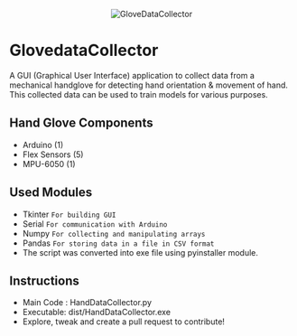 <p align="center">
   <img src="https://github.com/atahmeed/GlovedataCollector/blob/master/MA.ico" alt="GloveDataCollector"/>
</p>

# GlovedataCollector
A GUI (Graphical User Interface) application to collect data from a mechanical handglove for detecting hand orientation & movement of hand. This collected data can be used to train models for various purposes.

## Hand Glove Components
* Arduino (1)
* Flex Sensors (5) 
* MPU-6050 (1)

## Used Modules
* Tkinter   `For building GUI`
* Serial    `For communication with Arduino`
* Numpy     `For collecting and manipulating arrays`
* Pandas    `For storing data in a file in CSV format`
* The script was converted into exe file using pyinstaller module.

## Instructions
* Main Code : HandDataCollector.py
* Executable: dist/HandDataCollector.exe
* Explore, tweak and create a pull request to contribute!
